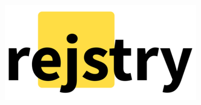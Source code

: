 <!--

registries
    https://registry.npmjs.com/
    https://registry.yarnpkg.com/
reference
    cloud run
        https://cloud.google.com/run/docs
        delete files to prevent OOM
    diff
        https://github.blog/2016-12-06-how-we-made-diff-pages-3x-faster/
        https://github.blog/2016-06-13-git-2-9-has-been-released
        https://prismjs.com/test.html#language=diff
        https://en.wikipedia.org/wiki/Diff#Unified_format
        https://git-scm.com/docs/diff-format
    prior
        https://github.com/juliangruber/npm-diff
        https://diff.intrinsic.com/
        https://twitter.com/mikeal/status/1090802510497861633
        https://news.ycombinator.com/item?id=18534964
features
    show package contents
    show version diffs (file names)
    show version diffs (file contents)
    api
        files.rejstry.com/<registry>/<package>/[<version>/[<path>...]]
            no version lists all package versions
            http://localhost:8080/registry.npmjs.com/react/16.8.0/


 -->

![](./logo/rejstry.svg)
